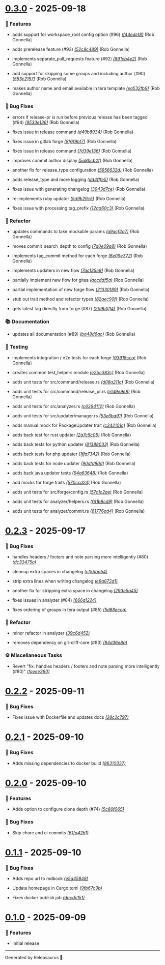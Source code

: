 # [0.3.0](https://github.com/robgonnella/releasaurus/releases/tag/v0.3.0) - 2025-09-18

### 🚀 Features

- adds support for workspace_root config option (#96) [_(f44ede18)_](https://github.com/robgonnella/releasaurus/commit/f44ede18d2f3dbebdc028f4be57f2aac217d1c6d) (Rob Gonnella)

- adds prerelease feature (#93) [_(52c8c489)_](https://github.com/robgonnella/releasaurus/commit/52c8c489b61e501d8d38571920e6e8499a787358) (Rob Gonnella)

- implements separate_pull_requests feature (#92) [_(891cb4e2)_](https://github.com/robgonnella/releasaurus/commit/891cb4e2722531d16daa6ddfd682eff806a92b98) (Rob Gonnella)

- add support for skipping some groups and including author (#90) [_(553c2157)_](https://github.com/robgonnella/releasaurus/commit/553c215787b2af66b0d80cd4b45533fb6a380a2c) (Rob Gonnella)

- makes author name and email available in tera template [_(ea532fb9)_](https://github.com/robgonnella/releasaurus/commit/ea532fb9cab140d91a28d40a48817d61fb33e222) (Rob Gonnella)

### 🐛 Bug Fixes

- errors if release-pr is run before previous release has been tagged (#94) [_(9533e136)_](https://github.com/robgonnella/releasaurus/commit/9533e1368a63df979c5f9543ecbcf63904b3ad5b) (Rob Gonnella)

- fixes issue in release command [_(d49b8934)_](https://github.com/robgonnella/releasaurus/commit/d49b89348587bf66262625a6b0ff45e3364b66ab) (Rob Gonnella)

- fixes issue in gitlab forge [_(8f6f9bf7)_](https://github.com/robgonnella/releasaurus/commit/8f6f9bf7eff23efdab8d2497a449e0f8a33641d1) (Rob Gonnella)

- fixes issue in release command [_(7d39e136)_](https://github.com/robgonnella/releasaurus/commit/7d39e13625584fd78a91131b57a90a4616aad297) (Rob Gonnella)

- improves commit author display [_(5a8bcb2f)_](https://github.com/robgonnella/releasaurus/commit/5a8bcb2fdaac533a2c9c5f14e46698e487b5f24b) (Rob Gonnella)

- another fix for release_type configuration [_(5956632d)_](https://github.com/robgonnella/releasaurus/commit/5956632d418d62b6b66705226b37ac0cfd10f58b) (Rob Gonnella)

- adds release_type and more logging [_(dd4fffe5)_](https://github.com/robgonnella/releasaurus/commit/dd4fffe50eaaa3fe18583e927c1775766b84de9c) (Rob Gonnella)

- fixes issue with generating changelog [_(3943d7ce)_](https://github.com/robgonnella/releasaurus/commit/3943d7ce75a9808b79966d278195cb26b7375086) (Rob Gonnella)

- re-implements ruby updater [_(5d9b29c5)_](https://github.com/robgonnella/releasaurus/commit/5d9b29c5cda6a72670f796f1fb1a3c8cd60d40d5) (Rob Gonnella)

- fixes issue with processing tag_prefix [_(12aa60c3)_](https://github.com/robgonnella/releasaurus/commit/12aa60c307e79226a05eb35470c07bcc1a1e2004) (Rob Gonnella)

### 🚜 Refactor

- updates commands to take mockable params [_(a9acf4a7)_](https://github.com/robgonnella/releasaurus/commit/a9acf4a7d6d0c3f181ecc35dea33220326b10115) (Rob Gonnella)

- moves commit_search_depth to config [_(7a0e09a8)_](https://github.com/robgonnella/releasaurus/commit/7a0e09a88a0fe811c4ce848a0d0f9534ddb4fed0) (Rob Gonnella)

- implements tag_commit method for each forge [_(6e09e372)_](https://github.com/robgonnella/releasaurus/commit/6e09e372d82349c827ec3e29001630ddf53dbbaf) (Rob Gonnella)

- implements updaters in new flow [_(7ac135e9)_](https://github.com/robgonnella/releasaurus/commit/7ac135e973f6eee6a511ff596fb188628e47ebd3) (Rob Gonnella)

- partially implement new flow for gitea [_(accddf5a)_](https://github.com/robgonnella/releasaurus/commit/accddf5aeba13c99d93dc93712f3898ccb1614d6) (Rob Gonnella)

- partial implementation of new forge flow [_(21330189)_](https://github.com/robgonnella/releasaurus/commit/213301896fddb2e447ce54b51cedd73e64dd1ca9) (Rob Gonnella)

- stub out trait method and refactor types [_(82aec90f)_](https://github.com/robgonnella/releasaurus/commit/82aec90fbecdb08c3430cb5454e0049e6fe90b93) (Rob Gonnella)

- gets latest tag directly from forge (#87) [_(2b9b0ff4)_](https://github.com/robgonnella/releasaurus/commit/2b9b0ff413338c702549630b922d96c9453ca3e0) (Rob Gonnella)

### 📚 Documentation

- updates all documentation (#89) [_(ba48d6ac)_](https://github.com/robgonnella/releasaurus/commit/ba48d6acf80d37161748b289ef72e885a950387f) (Rob Gonnella)

### 🧪 Testing

- implements integration / e2e tests for each forge [_(93918cca)_](https://github.com/robgonnella/releasaurus/commit/93918cca26af64985ec2af3c7a87b70440e7c66f) (Rob Gonnella)

- creates common test_helpers module [_(e2bc383c)_](https://github.com/robgonnella/releasaurus/commit/e2bc383c649701b739713708df989bf86746e092) (Rob Gonnella)

- adds unit tests for src/command/release.rs [_(d08a211c)_](https://github.com/robgonnella/releasaurus/commit/d08a211c1b1e686d947492686550b1c0cafef58e) (Rob Gonnella)

- adds unit tests for src/command/release_pr.rs [_(e1d9e9e8)_](https://github.com/robgonnella/releasaurus/commit/e1d9e9e8883b9f4986b64c0d79b8b098d504e577) (Rob Gonnella)

- adds unit tests for src/analyzer.rs [_(c6364112)_](https://github.com/robgonnella/releasaurus/commit/c63641123ad6053f227fd01c12cc4fb34d5bfe1f) (Rob Gonnella)

- adds unit tests for src/updater/manager.rs [_(53e6ba91)_](https://github.com/robgonnella/releasaurus/commit/53e6ba91a06a857fcdc81fdca8d25e1c5ed39aaf) (Rob Gonnella)

- adds manual mock for PackageUpdater trait [_(c342101c)_](https://github.com/robgonnella/releasaurus/commit/c342101c830f7aabb0be3d484119b6ce758997fd) (Rob Gonnella)

- adds back test for rust updater [_(2a7c5c05)_](https://github.com/robgonnella/releasaurus/commit/2a7c5c05085262a9d4465e486ef60ddab69816a0) (Rob Gonnella)

- adds back tests for python updater [_(81388033)_](https://github.com/robgonnella/releasaurus/commit/81388033e811d9336731914c0c823593e01d021f) (Rob Gonnella)

- adds back tests for php updater [_(1ffa7342)_](https://github.com/robgonnella/releasaurus/commit/1ffa7342635b366329ae723ef9ba6c8e061d7520) (Rob Gonnella)

- adds back tests for node updater [_(9ddfd8dd)_](https://github.com/robgonnella/releasaurus/commit/9ddfd8dd4295fda1624267ae8f6c2661c48b34f6) (Rob Gonnella)

- adds back java updater tests [_(94a63648)_](https://github.com/robgonnella/releasaurus/commit/94a636481f2ad2a4d9cfe2d979203c935b0c7359) (Rob Gonnella)

- add mocks for forge traits [_(570ccd23)_](https://github.com/robgonnella/releasaurus/commit/570ccd23c0373b23c6a600a5656d05fb37811335) (Rob Gonnella)

- adds unit tests for src/forge/config.rs [_(57c1c2ae)_](https://github.com/robgonnella/releasaurus/commit/57c1c2aead34cc44bc8f6367ed11b18e5e87210a) (Rob Gonnella)

- adds unit tests for analyzer/helpers.rs [_(f61b8cd9)_](https://github.com/robgonnella/releasaurus/commit/f61b8cd9f1eab912e98b6668be284d02e210082e) (Rob Gonnella)

- adds unit tests for analyzer/commit.rs [_(81776ad4)_](https://github.com/robgonnella/releasaurus/commit/81776ad42d3c121164a8451c5fc7b59bbf527837) (Rob Gonnella)

# [0.2.3](https://github.com/robgonnella/releasaurus/releases/tag/v0.2.3) - 2025-09-17

### 🐛 Bug Fixes

- handles headers / footers and note parsing more intelligently (#80) [_(dc33475a)_](https://github.com/robgonnella/releasaurus/commit/dc33475a43f2ff079643f53c42129a1136073406)

- cleanup extra spaces in changelog [_(cf5bba54)_](https://github.com/robgonnella/releasaurus/commit/cf5bba546ad36da06d5b80d40712f6e879e59357)

- strip extra lines when writing changelog [_(e9a672d1)_](https://github.com/robgonnella/releasaurus/commit/e9a672d1511c41d355c1ebb8d539808b10da701a)

- another fix for stripping extra space in changelog [_(293e5a45)_](https://github.com/robgonnella/releasaurus/commit/293e5a4526bd4ed8477c4e17abb4b80990ef2ccc)

- fixes issues in analyzer (#84) [_(666a1224)_](https://github.com/robgonnella/releasaurus/commit/666a12241401da5887a5a7c8139909356d834d84)

- fixes ordering of groups in tera output (#85) [_(5d68ecca)_](https://github.com/robgonnella/releasaurus/commit/5d68eccad45aab26b3baaf167db9bae4a80547bf)

### 🚜 Refactor

- minor refactor in analyzer [_(39c6d452)_](https://github.com/robgonnella/releasaurus/commit/39c6d45267d023cea445ba31cd4f84b27e7479a2)

- removes dependency on git-cliff-core (#83) [_(84d36e8a)_](https://github.com/robgonnella/releasaurus/commit/84d36e8a0ddca324181b3ccc7aa4452240bbb2c5)

### ⚙️ Miscellaneous Tasks

- Revert "fix: handles headers / footers and note parsing more intelligently (#80)" [_(faeee380)_](https://github.com/robgonnella/releasaurus/commit/faeee380903dc91f8e11cd3d311144f965f1d500)

# [0.2.2](https://github.com/robgonnella/releasaurus/releases/tag/v0.2.2) - 2025-09-11

### 🐛 Bug Fixes

- Fixes issue with Dockerfile and updates docs [_(28c2c797)_](https://github.com/robgonnella/releasaurus/commit/28c2c7971f4552ae27d87f816202dade950eed2f)

# [0.2.1](https://github.com/robgonnella/releasaurus/releases/tag/v0.2.1) - 2025-09-10

### 🐛 Bug Fixes

- Adds missing dependencies to docker build [_(86310337)_](https://github.com/robgonnella/releasaurus/commit/86310337aee8df9b65d41658e2c15b7e4ce8b73c)

# [0.2.0](https://github.com/robgonnella/releasaurus/releases/tag/v0.2.0) - 2025-09-10

### 🚀 Features

- Adds option to configure clone depth (#74) [_(5c86f065)_](https://github.com/robgonnella/releasaurus/commit/5c86f06594e065fbbeb77efe22c69ab29c9d8c16)

### 🐛 Bug Fixes

- Skip chore and ci commits [_(61fa42b1)_](https://github.com/robgonnella/releasaurus/commit/61fa42b13b507901ea91ca651fe9456ead1def68)

# [0.1.1](https://github.com/robgonnella/releasaurus/releases/tag/v0.1.1) - 2025-09-10

### 🐛 Bug Fixes

- Adds repo url to mdbook [_(e5d45848)_](https://github.com/robgonnella/releasaurus/commit/e5d458487b571bc4821fc919d396266a7b49434f)

- Update homepage in Cargo.toml [_(9fb67c3b)_](https://github.com/robgonnella/releasaurus/commit/9fb67c3b0b344aff21969d34f7c909c10633f713)

- Fixes docker publish job [_(dacdc151)_](https://github.com/robgonnella/releasaurus/commit/dacdc15113ad14b540ce74334b769b917cd7ba63)

# [0.1.0](https://github.com/robgonnella/releasaurus/releases/tag/v0.1.0) - 2025-09-09

### 🚀 Features

- Initial release

<!--releasaurus_footer_start-->
---
Generated by Releasaurus 🦕
<!--releasaurus_footer_end-->